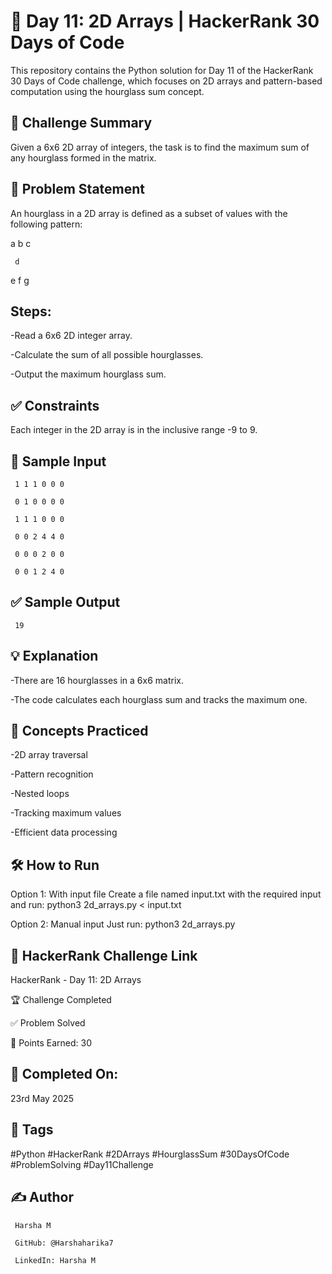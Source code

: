 # 🔢 Day 11: 2D Arrays | HackerRank 30 Days of Code

This repository contains the Python solution for Day 11 of the HackerRank 30 Days of Code challenge, which focuses on 2D arrays and pattern-based computation using the hourglass sum concept.

## 🚀 Challenge Summary

Given a 6x6 2D array of integers, the task is to find the maximum sum of any hourglass formed in the matrix.

## 📝 Problem Statement

An hourglass in a 2D array is defined as a subset of values with the following pattern:

   a b c

     d
  
   e f g

## Steps:

-Read a 6x6 2D integer array.

-Calculate the sum of all possible hourglasses.

-Output the maximum hourglass sum.

## ✅ Constraints

Each integer in the 2D array is in the inclusive range -9 to 9.

## 🔢 Sample Input

     1 1 1 0 0 0
     
     0 1 0 0 0 0
     
     1 1 1 0 0 0
     
     0 0 2 4 4 0
     
     0 0 0 2 0 0
     
     0 0 1 2 4 0

## ✅ Sample Output

     19

## 💡 Explanation

-There are 16 hourglasses in a 6x6 matrix. 

-The code calculates each hourglass sum and tracks the maximum one.

## 🧠 Concepts Practiced 

-2D array traversal

-Pattern recognition

-Nested loops

-Tracking maximum values

-Efficient data processing

## 🛠️ How to Run

Option 1: With input file Create a file named input.txt with the required input and run: python3 2d_arrays.py < input.txt

Option 2: Manual input Just run: python3 2d_arrays.py

## 🔗 HackerRank Challenge Link

HackerRank - Day 11: 2D Arrays

🏆 Challenge Completed

✅ Problem Solved

🎯 Points Earned: 30

## 📅 Completed On: 

23rd May 2025

## 🔖 Tags

#Python #HackerRank #2DArrays #HourglassSum #30DaysOfCode #ProblemSolving #Day11Challenge

## ✍️ Author

     Harsha M
     
     GitHub: @Harshaharika7
     
     LinkedIn: Harsha M
